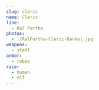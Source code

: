 ```yaml
---
slug: cleric
name: Cleric
line:
  - Ral Partha
photos:
  - ./RalPartha-Cleric-Dankel.jpg
weapons:
  - staff
armor:
  - robes
race:
  - human
  - elf
---
```

